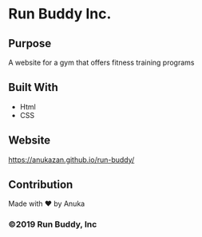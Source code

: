 # Run Buddy Inc.

## Purpose
A website for a gym that offers fitness training programs

## Built With
* Html
* CSS

## Website
https://anukazan.github.io/run-buddy/

## Contribution
Made with ❤️ by Anuka

### ©️2019 Run Buddy, Inc 
